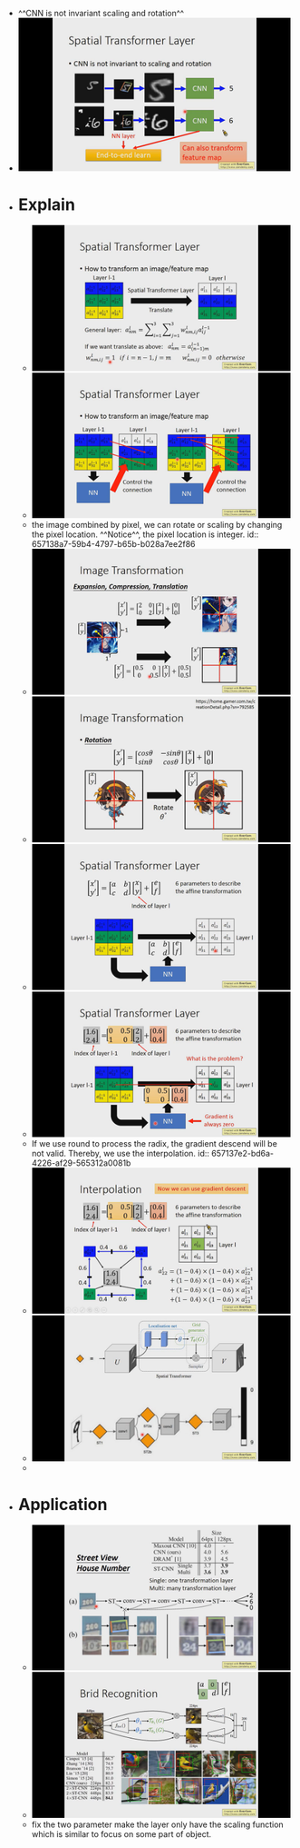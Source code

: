 - ^^CNN is not invariant scaling and rotation^^
- ![image.png](../assets/image_1701705896960_0.png)
- # Explain
	- ![image.png](../assets/image_1701916848104_0.png)
	- ![image.png](../assets/image_1701916795223_0.png)
	- the image combined by pixel, we can rotate or scaling by changing the pixel location. ^^Notice^^, the pixel location is integer.
	  id:: 657138a7-59b4-4797-b65b-b028a7ee2f86
	- ![image.png](../assets/image_1701916984328_0.png)
	- ![image.png](../assets/image_1701917095407_0.png)
	- ![image.png](../assets/image_1701917178931_0.png)
	- ![image.png](../assets/image_1701917596694_0.png)
	- If we use round to process the radix, the gradient descend will be not valid. Thereby, we use the interpolation.
	  id:: 657137e2-bd6a-4226-af29-565312a0081b
	- ![image.png](../assets/image_1701917906807_0.png)
	- ![image.png](../assets/image_1701918051285_0.png)
	-
- # Application
	- ![image.png](../assets/image_1701918495868_0.png)
	- ![image.png](../assets/image_1701918445072_0.png)
	- fix the two parameter make the layer only have the scaling function which is similar to focus on some part of object.